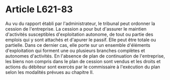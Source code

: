# Article L621-83

Au vu du rapport établi par l'administrateur, le tribunal peut ordonner la cession de l'entreprise.   La cession a pour but d'assurer le maintien d'activités susceptibles d'exploitation autonome, de tout ou partie des emplois qui y sont attachés et d'apurer le passif.   Elle peut être totale ou partielle. Dans ce dernier cas, elle porte sur un ensemble d'éléments d'exploitation qui forment une ou plusieurs branches complètes et autonomes d'activités.   En l'absence de plan de continuation de l'entreprise, les biens non compris dans le plan de cession sont vendus et les droits et actions du débiteur sont exercés par le commissaire à l'exécution du plan selon les modalités prévues au chapitre II.